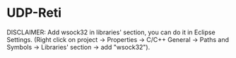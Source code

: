 # UDP-Reti
 
DISCLAIMER: Add wsock32 in libraries' section, you can do it in Eclipse Settings. (Right click on project -> Properties -> C/C++ General -> Paths and Symbols -> Libraries' section -> add "wsock32").
